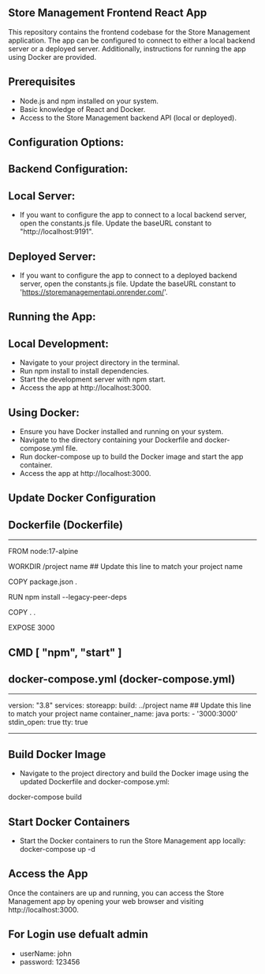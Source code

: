 ## Store Management Frontend React App

This repository contains the frontend codebase for the Store Management application. The app can be configured to connect to either a local backend server or a deployed server. Additionally, instructions for running the app using Docker are provided.


## Prerequisites

- Node.js and npm installed on your system.
- Basic knowledge of React and Docker.
- Access to the Store Management backend API (local or deployed).

## Configuration Options:
## Backend Configuration:
## Local Server:

- If you want to configure the app to connect to a local backend server, open the constants.js file.
  Update the baseURL constant to "http://localhost:9191".

## Deployed Server:

- If you want to configure the app to connect to a deployed backend server, open the constants.js file.
  Update the baseURL constant to 'https://storemanagementapi.onrender.com/'.


## Running the App:
## Local Development:

- Navigate to your project directory in the terminal.
- Run npm install to install dependencies.
- Start the development server with npm start.
- Access the app at http://localhost:3000.

## Using Docker:
- Ensure you have Docker installed and running on your system.
- Navigate to the directory containing your Dockerfile and docker-compose.yml file.
- Run docker-compose up to build the Docker image and start the app container.
- Access the app at http://localhost:3000.

## Update Docker Configuration 
 ## Dockerfile (Dockerfile)
 -------------------------------------------------------------------------------------------
FROM node:17-alpine

WORKDIR /project name  ## Update this line to match your project name

COPY package.json .

RUN npm install --legacy-peer-deps

COPY . .

EXPOSE 3000

CMD [ "npm", "start" ]
------------------------------------------------------------------------------------------------------
## docker-compose.yml (docker-compose.yml)
------------------------------------------------------------------------------------------------------
version: "3.8"
services:
  storeapp:
    build: ../project name  ## Update this line to match your project name
    container_name: java
    ports:
      - '3000:3000' 
    stdin_open: true
    tty: true

--------------------------------------------------------------------------------------------------
 ## Build Docker Image
 - Navigate to the project directory and build the Docker image using the updated Dockerfile and       docker-compose.yml:

docker-compose build

## Start Docker Containers
- Start the Docker containers to run the Store Management app locally:
docker-compose up -d

## Access the App
Once the containers are up and running, you can access the Store Management app by opening your web browser and visiting http://localhost:3000.

## For Login use defualt admin 

- userName: john
- password: 123456

